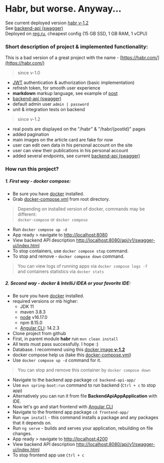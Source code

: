 # Habr, but worse. Anyway...
See current deployed version 
[habr v-1.2](http://80.78.240.245:8080/)  
See [backend-api (swagger)](http://80.78.240.245:8080/api/v1/swagger-ui/index.html#)  
Deployed on [reg.ru](https://www.reg.ru/), cheapest config (15 GB SSD, 1 GB RAM, 1 vCPU)

### Short description of project & implemented functionality:
This is a bad version of a great project with the name - [https://habr.com/](https://habr.com/)
> since v-1.0
- [JWT](https://jwt.io/) authentication & authorization (basic implementation)
- refresh token, for smooth user experience
- **markdown** markup language, see example of [post](http://80.78.240.245:8080/habr/1)
- [backend-api (swagger)](http://80.78.240.245:8080/api/v1/swagger-ui/index.html#)
- default admin user `admin | password`
- unit & integration tests on backend
> since v-1.2
- real posts are displayed on the "/habr" & "/habr/{postId}" pages
- added pagination
- main images on the article card are fake for now
- user can edit own data in his personal account on the site
- user can view their publications in his personal account
- added several endpoints, see current [backend-api (swagger)](http://80.78.240.245:8080/api/v1/swagger-ui/index.html#)

### How run this project?
##### 1. First way - docker compose:
* Be sure you have [docker](https://docs.docker.com/engine/install/) installed.
* Grab [docker-compose.yml](https://github.com/shuricans/habr/blob/dev/docker-compose.yml) from root directory.
> Depending on installed version of docker, commands may be different:  
> `docker-compose` or `docker compose`
* Run `docker compose up -d`
* App ready > navigate to [http://localhost:8080](http://localhost:8080)
* View backend API description [http://localhost:8080/api/v1/swagger-ui/index.html](http://localhost:8080/api/v1/swagger-ui/index.html)
* To stop containers, use `docker compose stop` command.
* To stop and remove - `docker compose down` command.
> You can view logs of running apps via `docker compose logs -f`  
> and containers statistics via `docker stats`

##### 2. Second way - docker & IntelliJ IDEA or your favorite IDE:
* Be sure you have [docker](https://docs.docker.com/engine/install/) installed.
* required versions or mb higher:
    * JDK 11
    * maven 3.8.3
    * [node](https://nodejs.org/en/) v16.17.0
    * npm 8.15.0
    * [Angular CLI](https://angular.io/cli): 14.2.3
* Clone project from github
* First, in parent module **habr** run `mvn clean install`
* All tests must pass successfully. I hope :)
* Database. I recommend using this [docker image **v-1.2**](https://hub.docker.com/r/shuricans/habr-db/tags)
* docker compose help us (take this [docker-compose.yml](https://gist.github.com/shuricans/f69c74390f3d49c26613816fc498c07b))
* Use `docker compose up -d` command for it.
> You can stop and remove this container by `docker compose down`
* Navigate to the backend app package `cd backend-api-app/`
* Use `mvn spring-boot:run` command to run backend (`Ctrl + c` to stop app)
* Alternatively you can run it from file **BackendApiAppApplication** with IDE.
* Now let's go and start frontend with [Angular CLI](https://angular.io/cli)
* Navigate to the frontend app package `cd frontend-app/`
* Run `npm install` - this command installs a package and any packages that it depends on.
* Run `ng serve` - builds and serves your application, rebuilding on file changes.
* App ready > navigate to [http://localhost:4200](http://localhost:4200)
* View backend API description [http://localhost:8080/api/v1/swagger-ui/index.html](http://localhost:8080/api/v1/swagger-ui/index.html)
* To stop frontend app use `Ctrl + c`